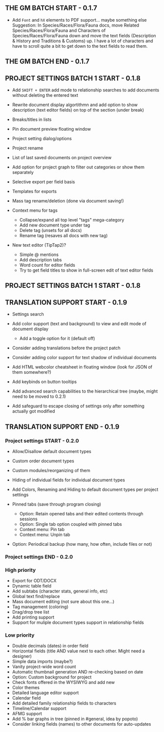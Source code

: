 ## THE GM BATCH START - 0.1.7

- Add `Font` and `hX` elements to PDF support... maybe something else
Suggestion: In Species/Races/Flora/Fauna docs, move Related Species/Races/Flora/Fauna and Characters of Species/Races/Flora/Fauna down and move the text fields (Description & History and Traditions & Customs) up. I have a lot of characters and have to scroll quite a bit to get down to the text fields to read them.

## THE GM BATCH END - 0.1.7

## PROJECT SETTINGS BATCH 1 START - 0.1.8

- Add `SHIFT + ENTER` add mode to relationship searches to add documents without deleting the entered text
- Rewrite document display algortithmn and add option to show description (text editor fields) on top of the section (under break)
- Breaks/titles in lists
- Pin document preview floating window
- Project setting dialog/options
- Project rename
- List of last saved documents on project overview

- Add option for project graph to filter out categories or show them separately

- Selective export per field basis
- Templates for exports

- Mass tag rename/deletion (done via document saving!)
- Context menu for tags
  - Collapse/expand all top level "tags" mega-category
  - Add new document type under tag
  - Delete tag (unsets for all docs)
  - Rename tag (resaves all docs with new tag)

- New text editor (TipTap2)?
  - Simple @ mentions
  - Add description tabs
  - Word count for editor fields
  - Try to get field titles to show in full-screen edit of text editor fields

## PROJECT SETTINGS BATCH 1 START - 0.1.8

## TRANSLATION SUPPORT START - 0.1.9

- Settings search

- Add color support (text and background) to view and edit mode of document display
  - Add a toggle option for it (default off)

- Consider adding translations before the project patch
- Consider adding color support for text shadow of individual documents
- Add HTML webcolor cheatsheet in floating window (look for JSON of them somewhere?)
- Add keybinds on button tooltips
- Add advanced search capabilities to the hierarchical tree (maybe, might need to be moved to 0.2.1)

- Add safeguard to escape closing of settings only after something actually got modified

## TRANSLATION SUPPORT END - 0.1.9

### Project settings START - 0.2.0

- Allow/Disallow default document types
- Custom order document types
- Custom modules/reorganizing of them
- Hiding of individual fields for individual document types
- Add Colors, Renaming and Hiding to default document types per project settings

- Pinned tabs (save through program closing)
  - Option: Retain opened tabs and their edited contents through sessions
  - Option: Single tab option coupled with pinned tabs
  - Context menu: Pin tab
  - Context menu: Unpin tab

- Option: Periodical backup (how many, how often, include files or not)

### Project settings END - 0.2.0

### High priority

- Export for ODT/DOCX
- Dynamic table field
- Add subtabs (character stats, general info, etc)
- Global text find/replace
- Mass document editing (not sure about this one...)
- Tag management (coloring)
- Drag/drop tree list
- Add printing support
- Support for muliple document types support in relationship fields

### Low priority

- Double decimals (dates) in order field
- Horizontal fields (title AND value next to each other. Might need a designer)
- Simple data imports (maybe?)
- Vanity project-wide word count
- Automatic thumbnail generation AND re-checking based on date
- Option: Custom background for project
- Check fonts offered in the WYSIWYG and add new
- Color themes
- Detailed language editor support
- Calendar field
- Add detailed family relationship fields to characters
- Timeline/Calendar support
- AFMG support
- Add % bar graphs in tree (pinned in #general, idea by popoto)
- Consider linking fields (names) to other documents for auto-updates
